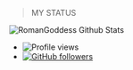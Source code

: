 > MY STATUS

![RomanGoddess Github Stats](https://githubreadmestats.RomanGoddess.vercel.app/api?username=RomanGoddess&theme=vision-friendly-dark&show_icons=true)

- ![Profile views](https://gpvc.arturio.dev/Starkgang)
- [![GitHub followers](https://img.shields.io/github/followers/romangoddess.svg?style=social&label=Follow&maxAge=2592000)](https://github.com/RomanGoddess?tab=followers)
